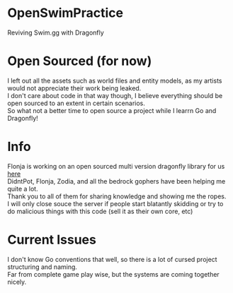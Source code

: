 # OpenSwimPractice
Reviving Swim.gg with Dragonfly
# Open Sourced (for now)
I left out all the assets such as world files and entity models, as my artists would not appreciate their work being leaked.
<br>
I don't care about code in that way though, I believe everything should be open sourced to an extent in certain scenarios. 
<br>
So what not a better time to open source a project while I learrn Go and Dragonfly!
# Info
Flonja is working on an open sourced multi version dragonfly library for us [here](https://github.com/Flonja/multiversion)
<br>
DidntPot, Flonja, Zodia, and all the bedrock gophers have been helping me quite a lot. 
<br>
Thank you to all of them for sharing knowledge and showing me the ropes.
<br>
I will only close souce the server if people start blatantly skidding or try to do malicious things with this code (sell it as their own core, etc)
# Current Issues
I don't know Go conventions that well, so there is a lot of cursed project structuring and naming.
<br>
Far from complete game play wise, but the systems are coming together nicely.
